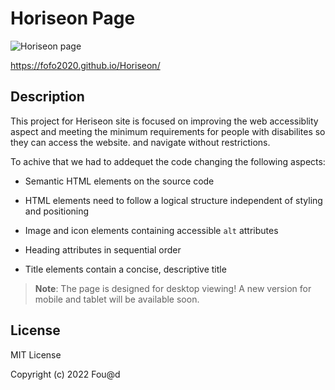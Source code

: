 # Horiseon Page 

![Horiseon page](assets/images/HoriseonHero.png)

https://fofo2020.github.io/Horiseon/

## Description 

This project for Heriseon site is focused on improving the web accessiblity aspect and meeting the minimum requirements for people with disabilites so they can access the website. and navigate without restrictions. 

To achive that we had to addequet the code changing the following aspects:

* Semantic HTML elements on the source code

* HTML elements need to follow a logical structure independent of styling and positioning

* Image and icon elements containing accessible `alt` attributes

* Heading attributes in sequential order

* Title elements contain a concise, descriptive title



> **Note**: The page is designed for desktop viewing! A new version for mobile and tablet will be available soon.

## License

MIT License

Copyright (c) 2022 Fou@d



